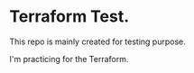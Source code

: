 # Terraform Test.

This repo is mainly created for testing purpose. 

I'm practicing for the Terraform.
